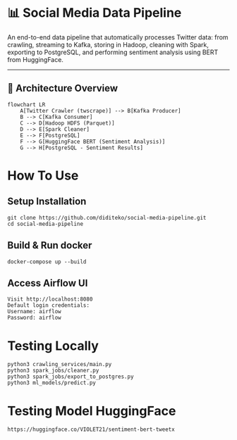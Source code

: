 # 📊 Social Media Data Pipeline

An end-to-end data pipeline that automatically processes Twitter data: from crawling, streaming to Kafka, storing in Hadoop, cleaning with Spark, exporting to PostgreSQL, and performing sentiment analysis using BERT from HuggingFace.

---

## 🚀 Architecture Overview

```
flowchart LR
    A[Twitter Crawler (twscrape)] --> B[Kafka Producer]
    B --> C[Kafka Consumer]
    C --> D[Hadoop HDFS (Parquet)]
    D --> E[Spark Cleaner]
    E --> F[PostgreSQL]
    F --> G[HuggingFace BERT (Sentiment Analysis)]
    G --> H[PostgreSQL - Sentiment Results]
```
# How To Use

## Setup Installation
```
git clone https://github.com/diditeko/social-media-pipeline.git
cd social-media-pipeline
```
## Build & Run docker
```
docker-compose up --build
```

## Access Airflow UI
```
Visit http://localhost:8080
Default login credentials:
Username: airflow
Password: airflow
```

# Testing Locally
```
python3 crawling_services/main.py
python3 spark_jobs/cleaner.py
python3 spark_jobs/export_to_postgres.py
python3 ml_models/predict.py
```

# Testing Model HuggingFace

```
https://huggingface.co/VIOLET21/sentiment-bert-tweetx
```
